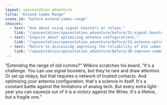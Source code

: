 ```yaml
---
layout: spacestation_adventure
title: "Extend Comms Range"
scene_id: "before-extend-comms-range"
choices:
  - text: "Ask about using signal boosters or relays."
    link: "/spacestation/spacestation_adventure/before/31-signal-boosters"
  - text: "Inquire about optimizing antenna configurations."
    link: "/spacestation/spacestation_adventure/before/32-antenna-optimization"
  - text: "Return to discussing improving the reliability of old comms."
    link: "/spacestation/spacestation_adventure/before/30-improve-comms-reliability"
---
```


"Extending the range of old comms?" Wilkins scratches his beard. "It's a challenge. You can use signal boosters, but they're rare and draw attention. Or set up relays, but that requires a network of trusted contacts. And optimizing your antenna configuration, that's a science in itself. It's a constant battle against the limitations of analog tech. But every extra light-year you can squeeze out of it is a victory against the Wires. It's a lifeline, but a fragile one."
